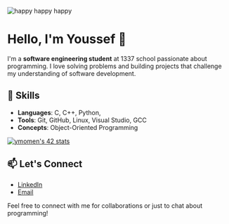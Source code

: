 ![happy happy happy](https://i.giphy.com/media/v1.Y2lkPTc5MGI3NjExcjJqb2JsNTVvZmYyc2xjMGgzdDh0ZXA2bTBocGt0ampmNjl2MzEwcCZlcD12MV9pbnRlcm5hbF9naWZfYnlfaWQmY3Q9Zw/YbXLZ6dymH758xSEbM/giphy.gif)

# Hello, I'm Youssef 👋
I'm a **software engineering student** at 1337 school passionate about programming. I love solving problems and building projects that challenge my understanding of software development.

## 🚀 Skills
- **Languages**: C, C++, Python,
- **Tools**: Git, GitHub, Linux, Visual Studio, GCC
- **Concepts**: Object-Oriented Programming

[![ymomen's 42 stats](https://badge.mediaplus.ma/greenbinary/ymomen?1337Badge=off)](https://github.com/oakoudad/badge42)
## 📫 Let's Connect
- [LinkedIn](https://www.linkedin.com/in/youssef-momen-a99129223/)
- [Email](youssefmomen@outlook.com) 

Feel free to connect with me for collaborations or just to chat about programming! 
